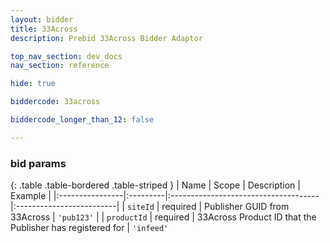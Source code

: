 ```yaml
---
layout: bidder
title: 33Across
description: Prebid 33Across Bidder Adaptor

top_nav_section: dev_docs
nav_section: reference

hide: true

biddercode: 33across

biddercode_longer_than_12: false

---
```



### bid params

{: .table .table-bordered .table-striped }
| Name            | Scope    | Description                          | Example                  |
|:----------------|:---------|:-------------------------------------|:-------------------------|
| `siteId`        | required | Publisher  GUID from 33Across        | `'pub123'`               |
| `productId`     | required | 33Across Product ID that the Publisher has registered for  | `'infeed'`          